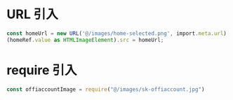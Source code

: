 # URL 引入

```typescript
const homeUrl = new URL('@/images/home-selected.png', import.meta.url).href;
(homeRef.value as HTMLImageElement).src = homeUrl;
```



# require 引入

```typescript
const offiaccountImage = require("@/images/sk-offiaccount.jpg")
```

